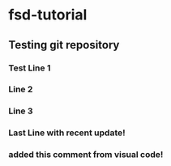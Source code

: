 # fsd-tutorial
## Testing git repository

### Test Line 1
### Line 2
### Line 3

### Last Line with recent update!

### added this comment from visual code!